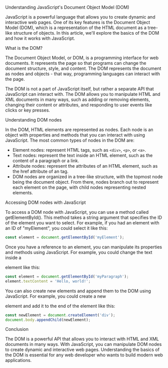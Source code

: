 Understanding JavaScript's Document Object Model (DOM)

JavaScript is a powerful language that allows you to create dynamic and interactive web pages. One of its key features is the Document Object Model (DOM), which is a representation of the HTML document as a tree-like structure of objects. In this article, we'll explore the basics of the DOM and how it works with JavaScript.

What is the DOM?

The Document Object Model, or DOM, is a programming interface for web documents. It represents the page so that programs can change the document structure, style, and content. The DOM represents the document as nodes and objects - that way, programming languages can interact with the page.

The DOM is not a part of JavaScript itself, but rather a separate API that JavaScript can interact with. The DOM allows you to manipulate HTML and XML documents in many ways, such as adding or removing elements, changing their content or attributes, and responding to user events like clicks or key presses.

Understanding DOM nodes

In the DOM, HTML elements are represented as nodes. Each node is an object with properties and methods that you can interact with using JavaScript. The most common types of nodes in the DOM are:

* Element nodes: represent HTML tags, such as `<div>`, `<p>`, or `<a>`.
* Text nodes: represent the text inside an HTML element, such as the content of a paragraph or a link.
* Attribute nodes: represent the attributes of an HTML element, such as the href attribute of an <a> tag.
* DOM nodes are organized in a tree-like structure, with the topmost node being the document object. From there, nodes branch out to represent each element on the page, with child nodes representing nested elements.

Accessing DOM nodes with JavaScript

To access a DOM node with JavaScript, you can use a method called getElementById(). This method takes a string argument that specifies the ID of the element you want to select. For example, if you had an element with an ID of "myElement", you could select it like this:

```js
const element = document.getElementById('myElement');
```
  
Once you have a reference to an element, you can manipulate its properties and methods using JavaScript. For example, you could change the text inside a <p> element like this:

```js
const element = document.getElementById('myParagraph');
element.textContent = 'Hello, world!';
```

You can also create new elements and append them to the DOM using JavaScript. For example, you could create a new <div> element and add it to the end of the <body> element like this:

```js
const newElement = document.createElement('div');
document.body.appendChild(newElement);
```

Conclusion

The DOM is a powerful API that allows you to interact with HTML and XML documents in many ways. With JavaScript, you can manipulate DOM nodes to create dynamic and interactive web pages. Understanding the basics of the DOM is essential for any web developer who wants to build modern web applications.

